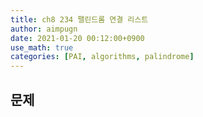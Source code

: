 ```yaml
---
title: ch8 234 팰린드롬 연결 리스트
author: aimpugn
date: 2021-01-20 00:12:00+0900
use_math: true
categories: [PAI, algorithms, palindrome]
---
```


## 문제
